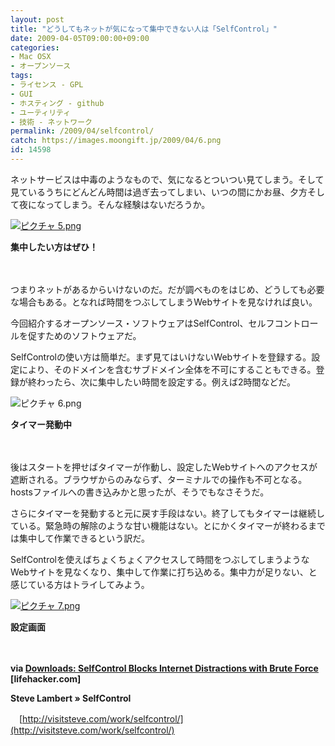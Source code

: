 ```yaml
---
layout: post
title: "どうしてもネットが気になって集中できない人は「SelfControl」"
date: 2009-04-05T09:00:00+09:00
categories:
- Mac OSX
- オープンソース
tags: 
- ライセンス - GPL
- GUI
- ホスティング - github
- ユーティリティ
- 技術 - ネットワーク
permalink: /2009/04/selfcontrol/
catch: https://images.moongift.jp/2009/04/6.png
id: 14598
---
```

ネットサービスは中毒のようなもので、気になるとついつい見てしまう。そして見ているうちにどんどん時間は過ぎ去ってしまい、いつの間にかお昼、夕方そして夜になってしまう。そんな経験はないだろうか。

  

[![ピクチャ 5.png](https://images.moongift.jp/2009/04/5-tm.jpg)](https://images.moongift.jp/2009/04/5.png)  
  
**集中したい方はぜひ！**

  

　

  

つまりネットがあるからいけないのだ。だが調べものをはじめ、どうしても必要な場合もある。となれば時間をつぶしてしまうWebサイトを見なければ良い。

  

今回紹介するオープンソース・ソフトウェアはSelfControl、セルフコントロールを促すためのソフトウェアだ。

  
<!--more-->

SelfControlの使い方は簡単だ。まず見てはいけないWebサイトを登録する。設定により、そのドメインを含むサブドメイン全体を不可にすることもできる。登録が終わったら、次に集中したい時間を設定する。例えば2時間などだ。

  

![ピクチャ 6.png](https://images.moongift.jp/2009/04/6.png)  
  
**タイマー発動中**

  

　

  

後はスタートを押せばタイマーが作動し、設定したWebサイトへのアクセスが遮断される。ブラウザからのみならず、ターミナルでの操作も不可となる。hostsファイルへの書き込みかと思ったが、そうでもなさそうだ。

  

さらにタイマーを発動すると元に戻す手段はない。終了してもタイマーは継続している。緊急時の解除のような甘い機能はない。とにかくタイマーが終わるまでは集中して作業できるという訳だ。

  

SelfControlを使えばちょくちょくアクセスして時間をつぶしてしまうようなWebサイトを見なくなり、集中して作業に打ち込める。集中力が足りない、と感じている方はトライしてみよう。

  

[![ピクチャ 7.png](https://images.moongift.jp/2009/04/7-tm.jpg)](https://images.moongift.jp/2009/04/7.png)  
  
**設定画面**

  

　

  

**via [Downloads: SelfControl Blocks Internet Distractions with Brute Force](http://lifehacker.com/5192380/selfcontrol-blocks-internet-distractions-with-brute-force) [lifehacker.com]**

  

**Steve Lambert » SelfControl**  
  
　[http://visitsteve.com/work/selfcontrol/](http://visitsteve.com/work/selfcontrol/)

  
